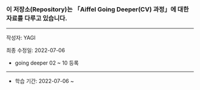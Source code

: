 ### 이 저장소(Repository)는 「Aiffel Going Deeper(CV) 과정」에 대한 자료를 다루고 있습니다.

***
작성자: YAGI

최종 수정일: 2022-07-06
+ going deeper 02 ~ 10 등록
***
+ 학습 기간: 2022-07-06 ~ 